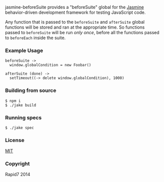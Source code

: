 jasmine-beforeSuite provides a "beforeSuite" global for the [Jasmine](http://jasmine.github.io/) behavior-driven development framework for testing JavaScript code.

Any function that is passed to the `beforeSuite` and `afterSuite` global functions will be stored and ran at the appropriate time. So functions passed to `beforeSuite` will be run *only once*, before all the functions passed to `beforeEach` inside the suite.

### Example Usage

    beforeSuite ->
      window.globalCondition = new Foobar()

    afterSuite (done) ->
      setTimeout((-> delete window.globalCondition), 1000)

### Building from source

    $ npm i
    $ ./jake build

### Running specs

    $ ./jake spec

### License

[MIT](http://en.wikipedia.org/wiki/MIT_License)

### Copyright

Rapid7 2014

